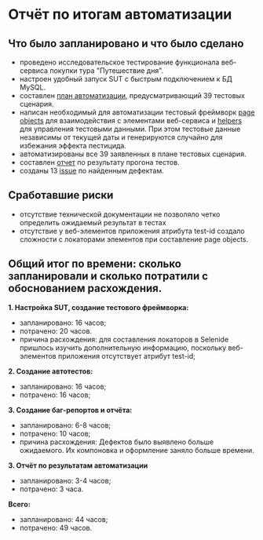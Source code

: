 # Отчёт по итогам автоматизации
## Что было запланировано и что было сделано

* проведено исследовательское тестирование функционала веб-сервиса покупки тура "Путешествие дня".
* настроен удобный запуск SUT с быстрым подключением к БД MySQL.
* составлен [план автоматизации](https://github.com/YULLEN1/CourseWork/blob/main/docs/Plan.md), предусматривающий 39 тестовых сценария.
* написан необходимый для автоматизации тестовый фреймворк [page objects](https://github.com/yulialener/CourseWork/blob/64509cd31591891f411a5dac0c9fc838e91bbf83/src/test/java/pages) для взаимодействия с элементами веб-сервиса и [helpers](https://github.com/yulialener/CourseWork/blob/64509cd31591891f411a5dac0c9fc838e91bbf83/src/test/java/data) для управления тестовыми данными. При этом тестовые данные независимы от текущей даты и генерируются случайно для избежания эффекта пестицида.
* автоматизированы все 39 заявленных в плане тестовых сценария.
* составлен [отчет](https://github.com/yulialener/CourseWork/blob/64509cd31591891f411a5dac0c9fc838e91bbf83/docs/Report.md) по результату прогона тестов.
* созданы 13 [issue](https://github.com/yulialener/CourseWork/issues) по найденным дефектам.

## Сработавшие риски
* отсутствие технической документации не позволяло четко определить ожидаемый результат в тестах
* отсутствие у веб-элементов приложения атрибута test-id создало сложности с локаторами элементов при составление page objects.

## Общий итог по времени: сколько запланировали и сколько потратили с обоснованием расхождения. <br>

**1. Настройка SUT, создание тестового фреймворка:**
- запланировано: 16 часов;
- потрачено: 20 часов.
- причина расхождения: для составления локаторов в Selenide пришлось изучить дополнительную информацию, поскольку веб-элементов приложения отсутствует атрибут test-id;


**2. Создание автотестов:**
- запланировано: 16 часов;
- потрачено: 16 часов;


**3. Создание баг-репортов и отчёта:**
- запланировано: 6-8 часов;
- потрачено: 10 часов;
- причина расхождения: Дефектов было выявлено больше ожидаемого. Их компоновка и оформление заняло больше времени.


**3. Отчёт по результатам автоматизации** 
- запланировано: 3-4 часов;
- потрачено: 3 часа.


**Всего:**
- запланировано: 44 часов;
- потрачено: 49 часов.

